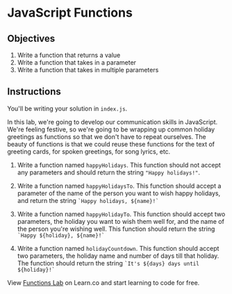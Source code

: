 
# JavaScript Functions

## Objectives

1. Write a function that returns a value
2. Write a function that takes in a parameter
3. Write a function that takes in multiple parameters

## Instructions

You'll be writing your solution in `index.js`.

In this lab, we're going to develop our communication skills in JavaScript.
We're feeling festive, so we're going to be wrapping up common holiday greetings
as functions so that we don't have to repeat ourselves. The beauty of functions
is that we could reuse these functions for the text of greeting cards, for
spoken greetings, for song lyrics, etc.

1. Write a function named `happyHolidays`. This function should not accept any
parameters and should return the string `"Happy holidays!"`.

2. Write a function named `happyHolidaysTo`. This function should accept a
parameter of the name of the person you want to wish happy holidays, and return
the string `` `Happy holidays, ${name}!` ``

3. Write a function named `happyHolidayTo`. This function should accept two
parameters, the holiday you want to wish them well for, and the name of the
person you're wishing well. This function should return the string
`` `Happy ${holiday}, ${name}!` ``

4. Write a function named `holidayCountdown`. This function should accept two
parameters, the holiday name and number of days till that holiday. The function
should return the string `` `It's ${days} days until ${holiday}!` ``

<p class='util--hide'>View <a href='https://learn.co/lessons/js-functions-lab'>Functions Lab</a> on Learn.co and start learning to code for free.</p>
